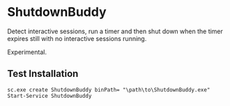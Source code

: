 # ShutdownBuddy

Detect interactive sessions, run a timer and then shut down when the timer expires still with no interactive
sessions running.

Experimental.

## Test Installation

    sc.exe create ShutdownBuddy binPath= "\path\to\ShutdownBuddy.exe"
    Start-Service ShutdownBuddy